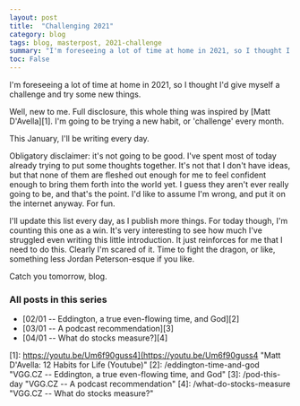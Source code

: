 ```yaml
---
layout: post
title:  "Challenging 2021"
category: blog
tags: blog, masterpost, 2021-challenge
summary: "I'm foreseeing a lot of time at home in 2021, so I thought I'd give myself a challenge and try some new things."
toc: False
---
```

I'm foreseeing a lot of time at home in 2021, so I thought I'd give myself a challenge and try some new things.

Well, new to me. Full disclosure, this whole thing was inspired by [Matt D'Avella][1]. I'm going to be trying a new habit, or 'challenge' every month.

This January, I'll be writing every day.

Obligatory disclaimer: it's not going to be good. I've spent most of today already trying to put some thoughts together. It's not that I don't have ideas, but that none of them are fleshed out enough for me to feel confident enough to bring them forth into the world yet. I guess they aren't ever really going to be, and that's the point. I'd like to assume I'm wrong, and put it on the internet anyway. For fun.

I'll update this list every day, as I publish more things. For today though, I'm counting this one as a win. It's very interesting to see how much I've struggled even writing this little introduction. It just reinforces for me that I need to do this. Clearly I'm scared of it. Time to fight the dragon, or like, something less Jordan Peterson-esque if you like.

Catch you tomorrow, blog.

### All posts in this series

- [02/01 -- Eddington, a true even-flowing time, and God][2]
- [03/01 -- A podcast recommendation][3]
- [04/01 -- What do stocks measure?][4]

[1]: https://youtu.be/Um6f90guss4](https://youtu.be/Um6f90guss4 "Matt D'Avella: 12 Habits for Life (Youtube)"
[2]: /eddington-time-and-god "VGG.CZ -- Eddington, a true even-flowing time, and God"
[3]: /pod-this-day "VGG.CZ -- A podcast recommendation"
[4]: /what-do-stocks-measure "VGG.CZ -- What do stocks measure?"

